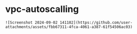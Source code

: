 # vpc-autoscalling


    ![Screenshot 2024-09-02 141102](https://github.com/user-attachments/assets/fbb67311-4fca-4061-a387-61f54506ac03)
